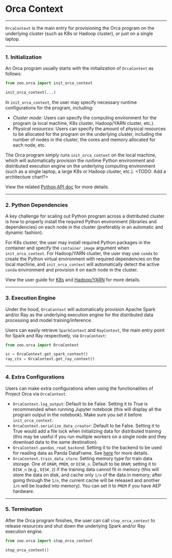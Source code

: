 # Orca Context

---

`OrcaContext` is the main entry for provisioning the Orca program on the underlying cluster (such as K8s or Hadoop cluster), or just on a single laptop.

---
### **1. Initialization**

An Orca program usually starts with the initialization of `OrcaContext` as follows:

```python
from zoo.orca import init_orca_context

init_orca_context(...)
```

In `init_orca_context`, the user may specify necessary runtime configurations for the program, including:

- *Cluster mode*: Users can specify the computing environment for the program (a local machine, K8s cluster, Hadoop/YARN cluster, etc.).
- *Physical resources*: Users can specify the amount of physical resources to be allocated for the program on the underlying cluster, including the number of nodes in the cluster, the cores and memory allocated for each node, etc.

The Orca program simply runs `init_orca_context` on the local machine, which will automatically provision the runtime Python environment and distributed execution engine on the underlying computing environment (such as a single laptop, a large K8s or Hadoop cluster, etc.). <TODO: Add a architecture chart?>

View the related [Python API doc]() for more details.

---
### **2. Python Dependencies**

A key challenge for scaling out Python program across a distributed cluster is how to properly install the required Python environment (libraries and dependencies) on each node in the cluster (preferably in an automatic and dynamic fashion). 

For K8s cluster, the user may install required Python packages in the container and specify the `container_image` argument when `init_orca_context`. For Hadoop/YARN cluster, the user may use `conda` to create the Python virtual environment with required dependencies on the local machine, and `init_orca_context` will automatically detect the active `conda` environment and provision it on each node in the cluster.

View the user guide for [K8s](../UserGuide/k8s.md) and [Hadoop/YARN](../UserGuide/hadoop.md) for more details.

---
### **3. Execution Engine**

Under the hood, `OrcaContext` will automatically provision Apache Spark and/or Ray as the underlying execution engine for the distributed data processing and model training/inference.

Users can easily retrieve `SparkContext` and `RayContext`, the main entry point for Spark and Ray respectively, via `OrcaContext`:

```python
from zoo.orca import OrcaContext

sc = OrcaContext.get_spark_context()
ray_ctx = OrcaContext.get_ray_context()
```

---
### **4. Extra Configurations**

Users can make extra configurations when using the functionalities of Project Orca via `OrcaContext`.

* `OrcaContext.log_output`: Default to be False. Setting it to True is recommended when running Jupyter notebook (this will display all the program output in the notebook). Make sure you set it before `init_orca_context`.
* `OrcaContext.serialize_data_creator`: Default to be False. Setting it to True would add a file lock when initializing data for distributed training (this may be useful if you run multiple workers on a single node and they download data to the same destination).
* `OrcaContext.pandas_read_backend`: Setting it to the backend to be used for reading data as Panda DataFrame. See [here](./data-parallel-processing.html#data-parallel-pandas) for more details.
* `OrcaContext.train_data_store`: Setting memory type for train data storage. One of `DRAM`, `PMEM`, or `DISK_n`. Default to be `DRAM`; setting it to `DISK_n` (e.g., `DISK_2`) if the training data cannot fit in memory (this will store the data on disk, and cache only `1/n` of the data in memory; after going through the `1/n`,  the current cache will be released and another `1/n` will be loaded into memory). You can set it to `PMEM` if you have AEP hardware.

---
### **5. Termination**

After the Orca program finishes, the user can call `stop_orca_context` to release resources and shut down the underlying Spark and/or Ray execution engine.

```python
from zoo.orca import stop_orca_context

stop_orca_context()
```
